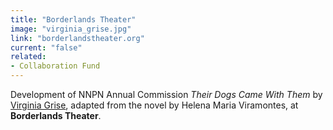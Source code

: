 ```yaml
---
title: "Borderlands Theater"
image: "virginia_grise.jpg"
link: "borderlandstheater.org"
current: "false"
related:
- Collaboration Fund
---
```


Development of NNPN Annual Commission *Their Dogs Came With Them* by [Virginia Grise](https://newplayexchange.org/users/900/virginia-grise), adapted from the novel by Helena Maria Viramontes, at **Borderlands Theater**.

